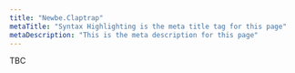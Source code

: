 ```yaml
---
title: "Newbe.Claptrap"
metaTitle: "Syntax Highlighting is the meta title tag for this page"
metaDescription: "This is the meta description for this page"
---
```


TBC